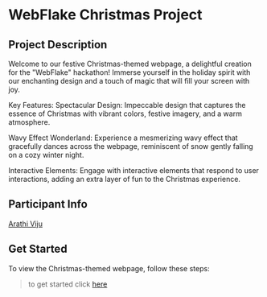 # WebFlake Christmas Project

## Project Description

Welcome to our festive Christmas-themed webpage, a delightful creation for the "WebFlake" hackathon! Immerse yourself in the holiday spirit with our enchanting design and a touch of magic that will fill your screen with joy.

Key Features:
Spectacular Design:
Impeccable design that captures the essence of Christmas with vibrant colors, festive imagery, and a warm atmosphere.

Wavy Effect Wonderland:
Experience a mesmerizing wavy effect that gracefully dances across the webpage, reminiscent of snow gently falling on a cozy winter night.

Interactive Elements:
Engage with interactive elements that respond to user interactions, adding an extra layer of fun to the Christmas experience.

## Participant Info

[Arathi Viju](https://github.com/arathiviju2004)

## Get Started

To view the Christmas-themed webpage, follow these steps:

> to get started click [here](GETTING_STARTED.md)
